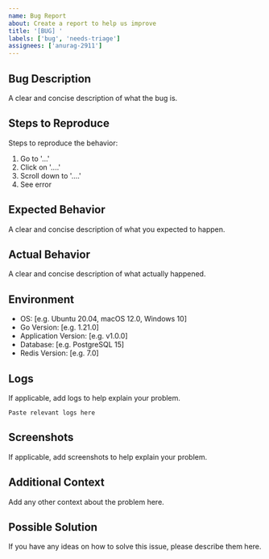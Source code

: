```yaml
---
name: Bug Report
about: Create a report to help us improve
title: '[BUG] '
labels: ['bug', 'needs-triage']
assignees: ['anurag-2911']
---
```


## Bug Description
A clear and concise description of what the bug is.

## Steps to Reproduce
Steps to reproduce the behavior:
1. Go to '...'
2. Click on '....'
3. Scroll down to '....'
4. See error

## Expected Behavior
A clear and concise description of what you expected to happen.

## Actual Behavior
A clear and concise description of what actually happened.

## Environment
- OS: [e.g. Ubuntu 20.04, macOS 12.0, Windows 10]
- Go Version: [e.g. 1.21.0]
- Application Version: [e.g. v1.0.0]
- Database: [e.g. PostgreSQL 15]
- Redis Version: [e.g. 7.0]

## Logs
If applicable, add logs to help explain your problem.

```
Paste relevant logs here
```

## Screenshots
If applicable, add screenshots to help explain your problem.

## Additional Context
Add any other context about the problem here.

## Possible Solution
If you have any ideas on how to solve this issue, please describe them here.
